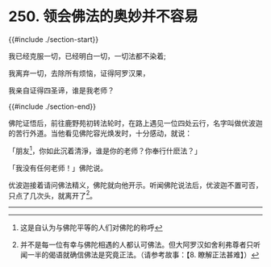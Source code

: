 # 250. 领会佛法的奥妙并不容易
{{#include ./section-start}}

我已经克服一切，已经明白一切，一切法都不染着;

我离弃一切，去除所有烦恼，证得阿罗汉果，

我亲自证得四圣谛，谁是我老师？

{{#include ./section-end}}

佛陀证悟后，前往鹿野苑初转法轮时，在路上遇见一位四处云行，名字叫做优波迦的苦行外道。当他看见佛陀容光焕发时，十分感动，就说：

「朋友[^1]，你如此沉着清淨，谁是你的老师？你奉行什麽法？」

「我没有任何老师！」佛陀说。

优波迦接着请问佛法精义，佛陀就向他开示。听闻佛陀说法后，优波迦不置可否，只点了几次头，就离开了[^2]。


---



[^1]: 这是自认为与佛陀平等的人们对佛陀的称呼

[^2]: 并不是每一位有幸与佛陀相遇的人都认可佛法。但大阿罗汉如舍利弗尊者只听闻一半的偈语就确信佛法是究竟正法。（请参考故事：【8. 瞭解正法甚难】）

